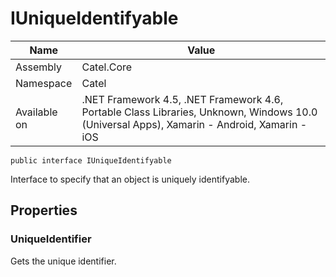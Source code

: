 

# IUniqueIdentifyable

Name|Value
---|---
Assembly|Catel.Core
Namespace|Catel
Available on|.NET Framework 4.5, .NET Framework 4.6, Portable Class Libraries, Unknown, Windows 10.0 (Universal Apps), Xamarin - Android, Xamarin - iOS

```
public interface IUniqueIdentifyable
```

Interface to specify that an object is uniquely identifyable.



## Properties

### UniqueIdentifier

Gets the unique identifier.



